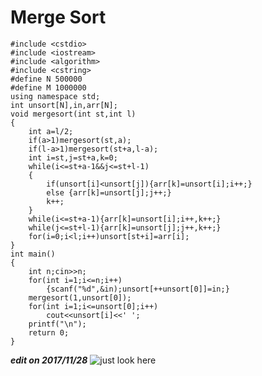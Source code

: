 
# Merge Sort
```
#include <cstdio>
#include <iostream>
#include <algorithm>
#include <cstring>
#define N 500000
#define M 1000000
using namespace std;
int unsort[N],in,arr[N];
void mergesort(int st,int l)
{
    int a=l/2;
    if(a>1)mergesort(st,a);
    if(l-a>1)mergesort(st+a,l-a);
    int i=st,j=st+a,k=0;
    while(i<=st+a-1&&j<=st+l-1)
    {
        if(unsort[i]<unsort[j]){arr[k]=unsort[i];i++;}
        else {arr[k]=unsort[j];j++;}
        k++;
    }
    while(i<=st+a-1){arr[k]=unsort[i];i++,k++;}
    while(j<=st+l-1){arr[k]=unsort[j];j++,k++;}
    for(i=0;i<l;i++)unsort[st+i]=arr[i];
}
int main()
{
    int n;cin>>n;
    for(int i=1;i<=n;i++)
        {scanf("%d",&in);unsort[++unsort[0]]=in;}
    mergesort(1,unsort[0]);
    for(int i=1;i<=unsort[0];i++)
        cout<<unsort[i]<<' ';
    printf("\n");
    return 0;
}
```
***edit on 2017/11/28***
![just look here](https://ss0.bdstatic.com/94oJfD_bAAcT8t7mm9GUKT-xh_/timg?image&quality=100&size=b4000_4000&sec=1511861212&di=81b66eb8df7d4dfafdfa1aaeb8fa533f&src=http://imglf1.nosdn.127.net/img/bFlkOUMvVWk2SWN3WksvanMvckVXTVc1V1A3Yy9UWGxtQzA4VjZwZnJkYkd5QnI1U3F2UW1RPT0.jpg?imageView&thumbnail=500x0&quality=96&stripmeta=0&type=jpg)
